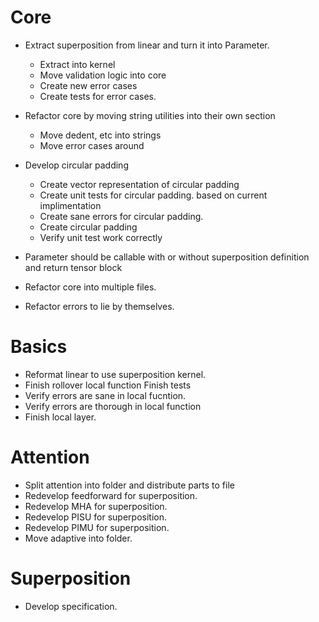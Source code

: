 
# Core

* Extract superposition from linear and turn it into Parameter.
  * Extract into kernel
  * Move validation logic into core
  * Create new error cases
  * Create tests for error cases.

* Refactor core by moving string utilities into their own section
  * Move dedent, etc into strings
  * Move error cases around

* Develop circular padding
  * Create vector representation of circular padding  
  * Create unit tests for circular padding. based on current implimentation
  * Create sane errors for circular padding.
  * Create circular padding
  * Verify unit test work correctly


* Parameter should be callable with or without superposition definition and
return tensor block
* Refactor core into multiple files.
* Refactor errors to lie by themselves. 

# Basics

* Reformat linear to use superposition kernel.
* Finish rollover local function Finish tests
* Verify errors are sane in local fucntion.
* Verify errors are thorough in local function
* Finish local layer.

# Attention

* Split attention into folder and distribute parts to file
* Redevelop feedforward for superposition.
* Redevelop MHA for superposition.
* Redevelop PISU for superposition.
* Redevelop PIMU for superposition.
* Move adaptive into folder. 

# Superposition

* Develop specification.
